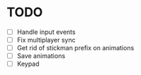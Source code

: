 # TODO

- [ ] Handle input events
- [ ] Fix multiplayer sync
- [ ] Get rid of stickman prefix on animations
- [ ] Save animations
- [ ] Keypad
